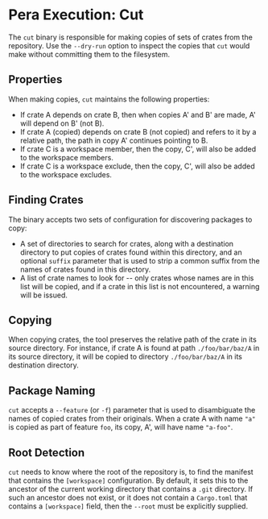 # Pera Execution: Cut

The `cut` binary is responsible for making copies of sets of crates
from the repository.  Use the `--dry-run` option to inspect the copies
that `cut` would make without committing them to the filesystem.

## Properties

When making copies, `cut` maintains the following properties:

- If crate A depends on crate B, then when copies A' and B' are made,
  A' will depend on B' (not B).
- If crate A (copied) depends on crate B (not copied) and refers to it
  by a relative path, the path in copy A' continues pointing to B.
- If crate C is a workspace member, then the copy, C', will also be
  added to the workspace members.
- If crate C is a workspace exclude, then the copy, C', will also be
  added to the workspace excludes.

## Finding Crates

The binary accepts two sets of configuration for discovering packages
to copy:

- A set of directories to search for crates, along with a destination
  directory to put copies of crates found within this directory, and
  an optional `suffix` parameter that is used to strip a common suffix
  from the names of crates found in this directory.
- A list of crate names to look for -- only crates whose names are in
  this list will be copied, and if a crate in this list is not
  encountered, a warning will be issued.

## Copying

When copying crates, the tool preserves the relative path of the crate
in its source directory. For instance, if crate A is found at path
`./foo/bar/baz/A` in its source directory, it will be copied to
directory `./foo/bar/baz/A` in its destination directory.

## Package Naming

`cut` accepts a `--feature` (or `-f`) parameter that is used to
disambiguate the names of copied crates from their originals.  When a
crate A with name `"a"` is copied as part of feature `foo`, its copy,
A', will have name `"a-foo"`.

## Root Detection

`cut` needs to know where the root of the repository is, to find the
manifest that contains the `[workspace]` configuration.  By default,
it sets this to the ancestor of the current working directory that
contains a `.git` directory.  If such an ancestor does not exist, or
it does not contain a `Cargo.toml` that contains a `[workspace]`
field, then the `--root` must be explicitly supplied.
